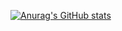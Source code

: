 [![Anurag's GitHub stats](https://github-readme-stats.vercel.app/api?username=Ishan-Neupane)](https://github.com/anuraghazra/github-readme-stats)
